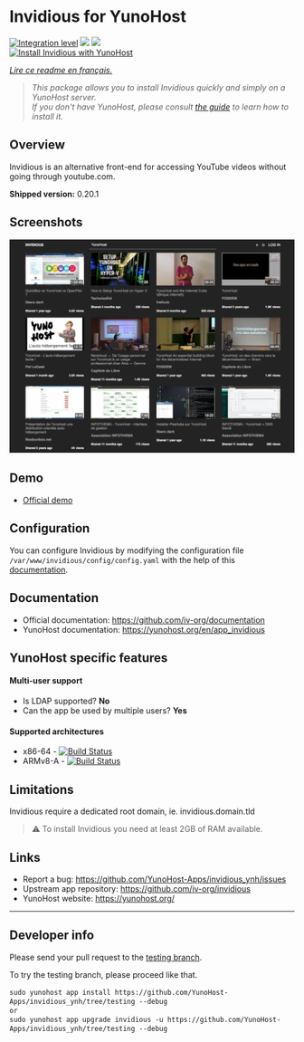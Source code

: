 # Invidious for YunoHost

[![Integration level](https://dash.yunohost.org/integration/invidious.svg)](https://dash.yunohost.org/appci/app/invidious) ![](https://ci-apps.yunohost.org/ci/badges/invidious.status.svg) ![](https://ci-apps.yunohost.org/ci/badges/invidious.maintain.svg)  
[![Install Invidious with YunoHost](https://install-app.yunohost.org/install-with-yunohost.svg)](https://install-app.yunohost.org/?app=invidious)

*[Lire ce readme en français.](./README_fr.md)*

> *This package allows you to install Invidious quickly and simply on a YunoHost server.  
If you don't have YunoHost, please consult [the guide](https://yunohost.org/#/install) to learn how to install it.*

## Overview
Invidious is an alternative front-end for accessing YouTube videos without going through youtube.com.

**Shipped version:** 0.20.1

## Screenshots

![](sources/screenshot.png)

## Demo

* [Official demo](https://invidious.site/)

## Configuration

You can configure Invidious by modifying the configuration file `/var/www/invidious/config/config.yaml` with the help of this [documentation](https://github.com/iv-org/documentation/blob/master/Configuration.md).

## Documentation

 * Official documentation: https://github.com/iv-org/documentation
 * YunoHost documentation: https://yunohost.org/en/app_invidious

## YunoHost specific features

#### Multi-user support

* Is LDAP supported? **No**
* Can the app be used by multiple users? **Yes**

#### Supported architectures

* x86-64 - [![Build Status](https://ci-apps.yunohost.org/ci/logs/invidious%20%28Apps%29.svg)](https://ci-apps.yunohost.org/ci/apps/invidious/)
* ARMv8-A - [![Build Status](https://ci-apps-arm.yunohost.org/ci/logs/invidious%20%28Apps%29.svg)](https://ci-apps-arm.yunohost.org/ci/apps/invidious/)

## Limitations

Invidious require a dedicated root domain, ie. invidious.domain.tld  
> :warning: To install Invidious you need at least 2GB of RAM available.

## Links

 * Report a bug: https://github.com/YunoHost-Apps/invidious_ynh/issues
 * Upstream app repository: https://github.com/iv-org/invidious
 * YunoHost website: https://yunohost.org/

---

## Developer info

Please send your pull request to the [testing branch](https://github.com/YunoHost-Apps/invidious_ynh/tree/testing).

To try the testing branch, please proceed like that.
```
sudo yunohost app install https://github.com/YunoHost-Apps/invidious_ynh/tree/testing --debug
or
sudo yunohost app upgrade invidious -u https://github.com/YunoHost-Apps/invidious_ynh/tree/testing --debug
```
